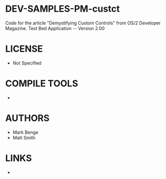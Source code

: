 DEV-SAMPLES-PM-custct
=====================

Code for the article "Demystifying Custom Controls" from OS/2 Developer Magazine.
Test Bed Application  --  Version 2.00


LICENSE
===============
* Not Specified

COMPILE TOOLS
===============
* 
 
AUTHORS
===============
* Mark Benge
* Matt Smith

LINKS
===============
* 
